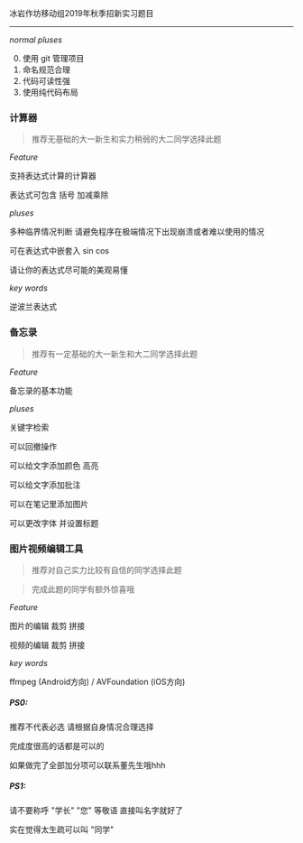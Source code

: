 冰岩作坊移动组2019年秋季招新实习题目

---

  

*normal pluses*

0. 使用 git 管理项目
1. 命名规范合理
2. 代码可读性强
3. 使用纯代码布局

  

### 计算器

> 推荐无基础的大一新生和实力稍弱的大二同学选择此题

  

*Feature*

支持表达式计算的计算器

表达式可包含 括号 加减乘除

  

*pluses*

多种临界情况判断 请避免程序在极端情况下出现崩溃或者难以使用的情况

可在表达式中嵌套入 sin cos

请让你的表达式尽可能的美观易懂

  

*key words*

逆波兰表达式

  

### 备忘录

> 推荐有一定基础的大一新生和大二同学选择此题

  

*Feature*

备忘录的基本功能

  

*pluses*

关键字检索

可以回撤操作

可以给文字添加颜色 高亮

可以给文字添加批注

可以在笔记里添加图片

可以更改字体 并设置标题

  

  

### 图片视频编辑工具

> 推荐对自己实力比较有自信的同学选择此题 

> 完成此题的同学有额外惊喜哦

  

*Feature*

图片的编辑 裁剪 拼接

视频的编辑 裁剪 拼接

  

*key words*

ffmpeg (Android方向) / AVFoundation (iOS方向)

  

##### PS0: 

推荐不代表必选 请根据自身情况合理选择

完成度很高的话都是可以的

如果做完了全部加分项可以联系董先生哦hhh

##### PS1:

请不要称呼 "学长" "您" 等敬语 直接叫名字就好了

实在觉得太生疏可以叫 "同学"

